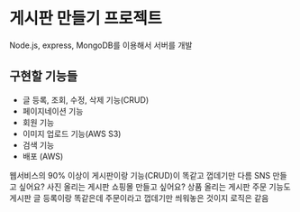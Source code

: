 # 게시판 만들기 프로젝트
Node.js, express, MongoDB를 이용해서 서버를 개발

## 구현할 기능들
- 글 등록, 조회, 수정, 삭제 기능(CRUD)
- 페이지네이션 기능
- 회원 기능
- 이미지 업로드 기능(AWS S3)
- 검색 기능
- 배포 (AWS)

웹서비스의 90% 이상이 게시판이랑 기능(CRUD)이 똑같고 껍데기만 다름
SNS 만들고 싶어요? 사진 올리는 게시판
쇼핑몰 만들고 싶어요? 상품 올리는 게시판
주문 기능도 게시판 글 등록이랑 똑같은데 주문이라고 껍데기만 씌워놓은 것이지 로직은 같음
